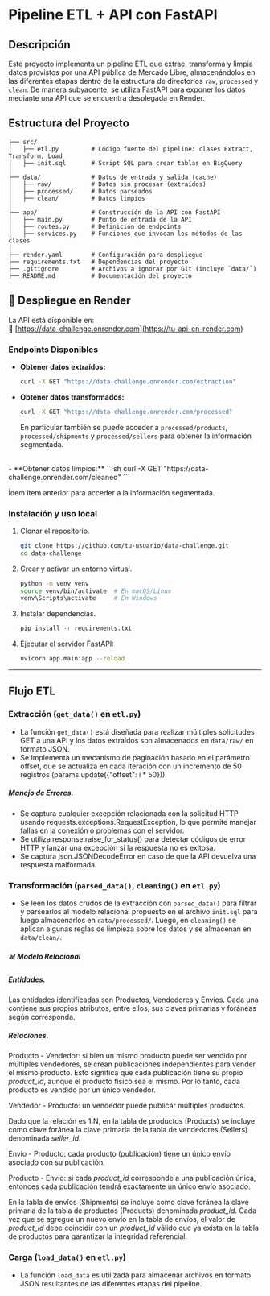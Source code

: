 
# Pipeline ETL + API con FastAPI 

## Descripción

Este proyecto implementa un pipeline ETL que extrae, transforma y limpia datos provistos por una API pública de Mercado Libre, almacenándolos en las diferentes etapas dentro de la estructura de directorios `raw`, `processed` y `clean`. De manera subyacente, se utiliza FastAPI para exponer los datos mediante una API que se encuentra desplegada en Render.

## Estructura del Proyecto

```
├── src/                
│   ├── etl.py         # Código fuente del pipeline: clases Extract, Transform, Load
│   ├── init.sql       # Script SQL para crear tablas en BigQuery
│
├── data/              # Datos de entrada y salida (cache)
│   ├── raw/           # Datos sin procesar (extraídos)
│   ├── processed/     # Datos parseados
│   ├── clean/         # Datos limpios
│
├── app/               # Construcción de la API con FastAPI
│   ├── main.py        # Punto de entrada de la API
│   ├── routes.py      # Definición de endpoints
│   ├── services.py    # Funciones que invocan los métodos de las clases
│
├── render.yaml        # Configuración para despliegue
├── requirements.txt   # Dependencias del proyecto
├── .gitignore         # Archivos a ignorar por Git (incluye `data/`)
├── README.md          # Documentación del proyecto
```


## 🔧 Despliegue en Render  

La API está disponible en:  
🔗 [https://data-challenge.onrender.com](https://tu-api-en-render.com)  

### Endpoints Disponibles

- **Obtener datos extraídos:**
  ```sh
  curl -X GET "https://data-challenge.onrender.com/extraction"
  ```
- **Obtener datos transformados:**
  ```sh
  curl -X GET "https://data-challenge.onrender.com/processed"
  ```

    En particular también se puede acceder a `processed/products`, `processed/shipments` y `processed/sellers` para obtener la información segmentada.
<br>
- **Obtener datos limpios:**
  ```sh
  curl -X GET "https://data-challenge.onrender.com/cleaned"
  ```

  Ídem ítem anterior para acceder a la información segmentada.
<br>

### Instalación y uso local

1. Clonar el repositorio.
   ```sh
   git clone https://github.com/tu-usuario/data-challenge.git
   cd data-challenge
   ```
2. Crear y activar un entorno virtual.
   ```sh
   python -m venv venv
   source venv/bin/activate  # En macOS/Linux
   venv\Scripts\activate     # En Windows
   ```
3. Instalar dependencias.
   ```sh
   pip install -r requirements.txt
   ```

4. Ejecutar el servidor FastAPI:

    ```sh
    uvicorn app.main:app --reload
    ```

***
## Flujo ETL

### Extracción (`get_data()` en `etl.py`)

- La función `get_data()` está diseñada para realizar múltiples solicitudes GET a una API y los datos extraídos son almacenados en `data/raw/` en formato JSON. 
- Se implementa un mecanismo de paginación basado en el parámetro offset, que se actualiza en cada iteración con un incremento de 50 registros (params.update({"offset": i * 50})).

##### Manejo de Errores.
- Se captura cualquier excepción relacionada con la solicitud HTTP usando requests.exceptions.RequestException, lo que permite manejar fallas en la conexión o problemas con el servidor.
- Se utiliza response.raise_for_status() para detectar códigos de error HTTP y lanzar una excepción si la respuesta no es exitosa.
- Se captura json.JSONDecodeError en caso de que la API devuelva una respuesta malformada.
  
### Transformación (`parsed_data()`, `cleaning()` en `etl.py`)

- Se leen los datos crudos de la extracción con `parsed_data()` para filtrar y parsearlos al modelo relacional propuesto en el archivo `init.sql` para luego almacenarlos en `data/processed/`. Luego, en `cleaning()` se aplican algunas reglas de limpieza sobre los datos y se almacenan en `data/clean/`.

##### 📊 Modelo Relacional
##### Entidades.
Las entidades identificadas son Productos, Vendedores y Envíos. Cada una contiene sus propios atributos, entre ellos, sus claves primarias y foráneas según corresponda.
##### Relaciones.
Producto - Vendedor: si bien un mismo producto puede ser vendido por múltiples vendedores, se crean publicaciones independientes para vender el mismo producto. Esto significa que cada publicación tiene su propio *product_id*, aunque el producto físico sea el mismo. Por lo tanto, cada producto es vendido por un único vendedor. 

Vendedor - Producto: un vendedor puede publicar múltiples productos.

Dado que la relación es 1:N, en la tabla de productos (Products) se incluye como clave foránea la clave primaria de la tabla de vendedores (Sellers) denominada *seller_id*.  

Envío - Producto: cada producto (publicación) tiene un único envío asociado con su publicación. 

Producto - Envío: si cada *product_id* corresponde a una publicación única, entonces cada publicación tendrá exactamente un único envío asociado.

En la tabla de envíos (Shipments) se incluye como clave foránea la clave primaria de la tabla de productos (Products) denominada *product_id*. Cada vez que se agregue un nuevo envío en la tabla de envíos, el valor de *product_id* debe coincidir con un *product_id* válido que ya exista en la tabla de productos para  garantizar la integridad referencial.

### Carga (`load_data()` en `etl.py`)

- La función `load_data` es utilizada para almacenar archivos en formato JSON resultantes de las diferentes etapas del pipeline. 

